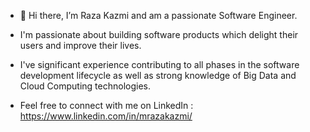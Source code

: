 
- 👋 Hi there, I’m Raza Kazmi and am a passionate Software Engineer.

-  I'm passionate about building software products which delight their users and improve their lives. 

- I've significant experience contributing to all phases in the software development lifecycle as well as strong knowledge of Big Data and Cloud Computing technologies.

- Feel free to connect with me on LinkedIn : https://www.linkedin.com/in/mrazakazmi/
<!---
MRazaKazmi/MRazaKazmi is a ✨ special ✨ repository because its `README.md` (this file) appears on your GitHub profile.
You can click the Preview link to take a look at your changes.
--->
